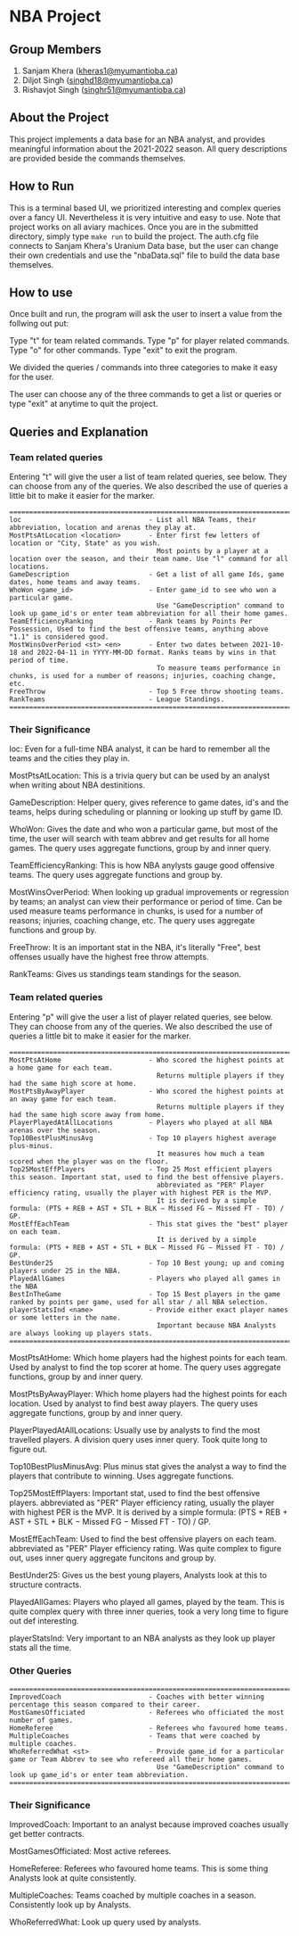# NBA Project

## Group Members 
1. Sanjam Khera (kheras1@myumantioba.ca)
2. Diljot Singh (singhd18@myumantioba.ca)
3. Rishavjot Singh (singhr51@myumantioba.ca)

## About the Project

This project implements a data base for an NBA analyst, and provides meaningful information about the 2021-2022 season. All query descriptions are provided beside the commands themselves.

## How to Run

This is a terminal based UI, we prioritized interesting and complex queries over a fancy UI. Nevertheless it is very intuitive and easy to use. Note that project works on all aviary machices. Once you are in the submitted directory, simply type ```make run``` to build the project. The auth.cfg file connects to Sanjam Khera's Uranium Data base, but the user can change their own credentials and use the "nbaData.sql" file to build the data base themselves.

## How to use

Once built and run, the program will ask the user to insert a value from the follwing out put:

Type "t" for team related commands.
Type "p" for player related commands.
Type "o" for other commands.
Type "exit" to exit the program.

We divided the queries / commands into three categories to make it easy for the user.

The user can choose any of the three commands to get a list or queries or type "exit" at anytime to quit the project.

## Queries and Explanation

### Team related queries

Entering "t" will give the user a list of team related queries, see below. They can choose from any of the queries.
We also described the use of queries a little bit to make it easier for the marker.

```
============================================================================================================================================
loc                                - List all NBA Teams, their abbreviation, location and arenas they play at.
MostPtsAtLocation <location>       - Enter first few letters of location or "City, State" as you wish.
                                     Most points by a player at a location over the season, and their team name. Use "l" command for all locations.
GameDescription                    - Get a list of all game Ids, game dates, home teams and away teams.
WhoWon <game_id>                   - Enter game_id to see who won a particular game.
                                     Use "GameDescription" command to look up game_id's or enter team abbreviation for all their home games.
TeamEfficiencyRanking              - Rank teams by Points Per Possession, Used to find the best offensive teams, anything above "1.1" is considered good.
MostWinsOverPeriod <st> <en>       - Enter two dates between 2021-10-18 and 2022-04-11 in YYYY-MM-DD format. Ranks teams by wins in that period of time.
                                     To measure teams performance in chunks, is used for a number of reasons; injuries, coaching change, etc.
FreeThrow                          - Top 5 Free throw shooting teams.
RankTeams                          - League Standings.
============================================================================================================================================
```
### Their Significance 

loc: Even for a full-time NBA analyst, it can be hard to remember all the teams and the cities they play in.

MostPtsAtLocation: This is a trivia query but can be used by an analyst when writing about NBA destinitions.

GameDescription: Helper query, gives reference to game dates, id's and the teams, helps during scheduling or planning or looking up stuff by game ID.

WhoWon: Gives the date and who won a particular game, but most of the time, the user will search with team abbrev and get results for all home games.
The query uses aggregate functions, group by and inner query.

TeamEfficiencyRanking: This is how NBA anylysts gauge good offensive teams.
The query uses aggregate functions and group by.

MostWinsOverPeriod: When looking up gradual improvements or regression by teams; an analyst can view their performance or period of time. Can be used measure teams performance in chunks, is used for a number of reasons; injuries, coaching change, etc.
The query uses aggregate functions and group by.

FreeThrow: It is an important stat in the NBA, it's literally "Free", best offenses usually have the highest free throw attempts.

RankTeams: Gives us standings team standings for the season.

### Team related queries

Entering "p" will give the user a list of player related queries, see below. They can choose from any of the queries.
We also described the use of queries a little bit to make it easier for the marker.

```
===========================================================================================================================================================
MostPtsAtHome                      - Who scored the highest points at a home game for each team.
                                     Returns multiple players if they had the same high score at home.
MostPtsByAwayPlayer                - Who scored the highest points at an away game for each team.
                                     Returns multiple players if they had the same high score away from home.
PlayerPlayedAtAllLocations         - Players who played at all NBA arenas over the season.
Top10BestPlusMinusAvg              - Top 10 players highest average plus-minus.
                                     It measures how much a team scored when the player was on the floor.
Top25MostEffPlayers                - Top 25 Most efficient players this season. Important stat, used to find the best offensive players.
                                     abbreviated as "PER" Player efficiency rating, usually the player with highest PER is the MVP.
                                     It is derived by a simple formula: (PTS + REB + AST + STL + BLK − Missed FG − Missed FT - TO) / GP.
MostEffEachTeam                    - This stat gives the "best" player on each team. 
                                     It is derived by a simple formula: (PTS + REB + AST + STL + BLK − Missed FG − Missed FT - TO) / GP.
BestUnder25                        - Top 10 Best young; up and coming players under 25 in the NBA.
PlayedAllGames                     - Players who played all games in the NBA
BestInTheGame                      - Top 15 Best players in the game ranked by points per game, used for all star / all NBA selection.
playerStatsInd <name>              - Provide either exact player names or some letters in the name.
                                     Important because NBA Analysts are always looking up players stats.
===========================================================================================================================================================
```

MostPtsAtHome: Which home players had the highest points for each team. Used by analyst to find the top scorer at home.
The query uses aggregate functions, group by and inner query.

MostPtsByAwayPlayer: Which home players had the highest points for each location. Used by analyst to find best away players.
The query uses aggregate functions, group by and inner query.

PlayerPlayedAtAllLocations: Usually use by analysts to find the most travelled players.
A division query uses inner query. Took quite long to figure out.

Top10BestPlusMinusAvg: Plus minus stat gives the analyst a way to find the players that contribute to winning.
Uses aggregate functions.

Top25MostEffPlayers: Important stat, used to find the best offensive players.
abbreviated as "PER" Player efficiency rating, usually the player with highest PER is the MVP.
It is derived by a simple formula: (PTS + REB + AST + STL + BLK − Missed FG − Missed FT - TO) / GP.

MostEffEachTeam: Used to find the best offensive players on each team.
abbreviated as "PER" Player efficiency rating. Was quite complex to figure out, uses inner query
aggregate funcitons and group by.

BestUnder25: Gives us the best young players, Analysts look at this to structure contracts.

PlayedAllGames: Players who played all games, played by the team.
This is quite complex query with three inner queries, took a very long time to figure out def interesting.

playerStatsInd: Very important to an NBA analysts as they look up player stats all the time.

### Other Queries 

```
===========================================================================================================================================================
ImprovedCoach                      - Coaches with better winning percentage this season compared to their career.
MostGamesOfficiated                - Referees who officiated the most number of games.
HomeReferee                        - Referees who favoured home teams.
MultipleCoaches                    - Teams that were coached by multiple coaches.
WhoReferredWhat <st>               - Provide game_id for a particular game or Team Abbrev to see who refereed all their home games.
                                     Use "GameDescription" command to look up game_id's or enter team abbreviation.
============================================================================================================================================================
```

### Their Significance 

ImprovedCoach: Important to an analyst because improved coaches usually get better contracts.

MostGamesOfficiated: Most active referees.

HomeReferee: Referees who favoured home teams. This is some thing Analysts look at quite consistently.

MultipleCoaches: Teams coached by multiple coaches in a season. Consistently look up by Analysts.

WhoReferredWhat: Look up query used by analysts.







